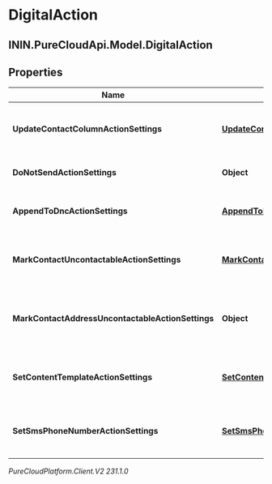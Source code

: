 # DigitalAction

## ININ.PureCloudApi.Model.DigitalAction

## Properties

|Name | Type | Description | Notes|
|------------ | ------------- | ------------- | -------------|
| **UpdateContactColumnActionSettings** | [**UpdateContactColumnActionSettings**](UpdateContactColumnActionSettings) | The settings for an &#39;update contact column&#39; action. | [optional] |
| **DoNotSendActionSettings** | **Object** | The settings for a &#39;do not send&#39; action. | [optional] |
| **AppendToDncActionSettings** | [**AppendToDncActionSettings**](AppendToDncActionSettings) | The settings for an &#39;Append to DNC&#39; action. | [optional] |
| **MarkContactUncontactableActionSettings** | [**MarkContactUncontactableActionSettings**](MarkContactUncontactableActionSettings) | The settings for a &#39;mark contact uncontactable&#39; action. | [optional] |
| **MarkContactAddressUncontactableActionSettings** | **Object** | The settings for an &#39;mark contact address uncontactable&#39; action. | [optional] |
| **SetContentTemplateActionSettings** | [**SetContentTemplateActionSettings**](SetContentTemplateActionSettings) | The settings for a &#39;Set content template&#39; action. | [optional] |
| **SetSmsPhoneNumberActionSettings** | [**SetSmsPhoneNumberActionSettings**](SetSmsPhoneNumberActionSettings) | The settings for a &#39;set sms phone number&#39; action. | [optional] |



_PureCloudPlatform.Client.V2 231.1.0_

